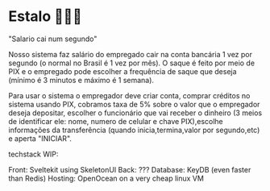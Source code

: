 # Estalo 🫰🫰🫰

"Salario cai num segundo"

Nosso sistema faz salário do empregado cair na conta bancária 1 vez por segundo (o normal no Brasil  é 1 vez por mês). O saque é feito por meio de PIX e o empregado pode escolher a frequência de saque que deseja (mínimo é 3 minutos e máximo é 1 semana).

Para usar o sistema o empregador deve criar conta, comprar créditos no sistema usando PIX, cobramos taxa de 5% sobre o valor que o empregador deseja depositar, escolher o funcionário que vai receber o dinheiro (3 meios de identificar ele: nome, numero de celular e chave PIX),escolhe informações da transferência (quando inicia,termina,valor por segundo,etc) e aperta "INICIAR".

techstack WIP:

Front: Sveltekit using SkeletonUI
Back: ???
Database: KeyDB (even faster than Redis)
Hosting: OpenOcean on a very cheap linux VM
